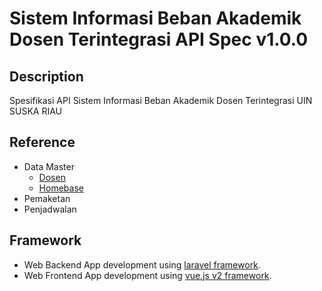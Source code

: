 # Sistem Informasi Beban Akademik Dosen Terintegrasi API Spec v1.0.0 

## Description
Spesifikasi API Sistem Informasi Beban Akademik Dosen Terintegrasi UIN SUSKA RIAU 

## Reference
 - Data Master
    - [Dosen](https://github.com/jibrasoft/bad-uinsuska-documentation/tree/main/master/dosen)
    - [Homebase](https://github.com/jibrasoft/bad-uinsuska-documentation/tree/main/master/homebase)
 - Pemaketan
 - Penjadwalan

## Framework
 - Web Backend App development using [laravel framework](https://laravel.com/).
 - Web Frontend App development using [vue.js v2 framework](https://vuejs.org/).
